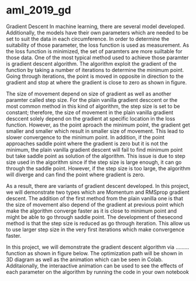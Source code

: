 # aml_2019_gd
Gradient Descent
In machine learning, there are several model developed. Additionally, the models have their own parameters which are needed to be set to suit the data in each circumference. In order to determine the suitability of those parameter, the loss function is used as measurement. As  the loss function is minimized, the set of paramters are more suiltable for those data. One of the most typical method used to achieve those paramter is gradient descent algorithm. The algorithm exploit the gradient of the function by taking a number of iterations to determine the minimum point. Going through iterations, the point is moved in opposite in direction to the gradient and stop at where the gradient is close to zero as shown in figure.





The size of movement depend on size of gradient as well as another paramter called step size. For the plain vanilla gradient desccent or the most common method in this kind of algorithm, the step size is set to be constant; therefore, the size of movement in the plain vanilla gradient desccent solely depend on the gradient at specific location in the loss function. However, as the point aproach the minimum point, the gradient get smaller and smaller which result in smaller size of movement. This lead to slower convergence to the minimum point. In addition, if the point approaches saddle point where the gradient is zero but it is not the minimum, the plain vanilla gradient descent will fail to find minimum point but take saddle point as solution of the algorithm. This issue is due to step size used in the algorithm since if the step size is large enough, it can go through the saddle point. However, if the step size is too large, the algorithm will diverge and can find the point where gradient is zero.


 As a result, there are variants of gradient descent developed. In this project, we will demonstrate two types which are Momentum and RMSprop gradient descent. The addition of the first method from the plain vanilla one is that the size of movement also depend  of the gradient at previous point which make the algorithm converge faster as it is close to minimum point and might be able to go through saddle point. The development of thesecond method is that the step size is reduced as go through iteration. This allow us to use larger step size in the very first iterations which make convergence faster.
 
 In this project, we will demonstrate the gradient descent algorithm via ......... function as shown in figure below. The optimization path will be shown in 3D diagram as well as the animation which can be seen in Colab. Additaionally, the interaactive animation can be used to see the effects of each parameter on the algorithm by running the code in your own notebook
